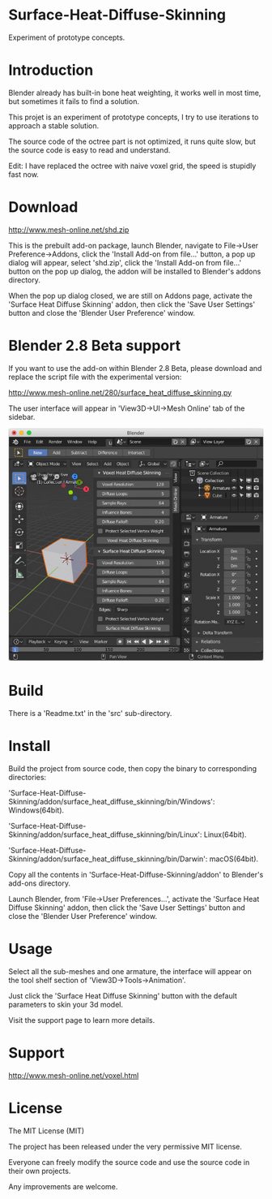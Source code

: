 # Surface-Heat-Diffuse-Skinning
Experiment of prototype concepts.
# Introduction
Blender already has built-in bone heat weighting, it works well in most time, but sometimes it fails to find a solution.

This projet is an experiment of prototype concepts, I try to use iterations to approach a stable solution.

The source code of the octree part is not optimized, it runs quite slow, but the source code is easy to read and understand.

Edit: I have replaced the octree with naive voxel grid, the speed is stupidly fast now.

# Download
http://www.mesh-online.net/shd.zip

This is the prebuilt add-on package, launch Blender, navigate to File->User Preference->Addons, click the 'Install Add-on from file...' button, a pop up dialog will appear, select 'shd.zip', click the 'Install Add-on from file...' button on the pop up dialog, the addon will be installed to Blender's addons directory.

When the pop up dialog closed, we are still on Addons page, activate the 'Surface Heat Diffuse Skinning' addon, then click the 'Save User Settings' button and close the 'Blender User Preference' window.

# Blender 2.8 Beta support
If you want to use the add-on within Blender 2.8 Beta, please download and replace the script file with the experimental version:

http://www.mesh-online.net/280/surface_heat_diffuse_skinning.py

The user interface will appear in 'View3D->UI->Mesh Online' tab of the sidebar.

![](blender-280-sidebar.jpg)

# Build
There is a 'Readme.txt' in the 'src' sub-directory.

# Install
Build the project from source code, then copy the binary to corresponding directories:

'Surface-Heat-Diffuse-Skinning/addon/surface_heat_diffuse_skinning/bin/Windows': Windows(64bit).

'Surface-Heat-Diffuse-Skinning/addon/surface_heat_diffuse_skinning/bin/Linux': Linux(64bit).

'Surface-Heat-Diffuse-Skinning/addon/surface_heat_diffuse_skinning/bin/Darwin': macOS(64bit).

Copy all the contents in 'Surface-Heat-Diffuse-Skinning/addon' to Blender's add-ons directory.

Launch Blender, from 'File->User Preferences...', activate the 'Surface Heat Diffuse Skinning' addon, then click the 'Save User Settings' button and close the 'Blender User Preference' window.

# Usage
Select all the sub-meshes and one armature, the interface will appear on the tool shelf section of 'View3D->Tools->Animation'.

Just click the 'Surface Heat Diffuse Skinning' button with the default parameters to skin your 3d model.

Visit the support page to learn more details.

# Support
http://www.mesh-online.net/voxel.html

# License

The MIT License (MIT)

The project has been released under the very permissive MIT license.

Everyone can freely modify the source code and use the source code in their own projects.

Any improvements are welcome.
